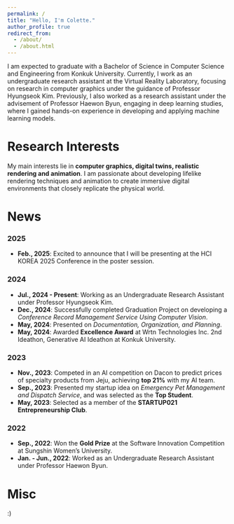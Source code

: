 ```yaml
---
permalink: /
title: "Hello, I'm Colette."
author_profile: true
redirect_from: 
  - /about/
  - /about.html
---
```


I am expected to graduate with a Bachelor of Science in Computer Science and Engineering from Konkuk University. Currently, I work as an undergraduate research assistant at the Virtual Reality Laboratory, focusing on research in computer graphics under the guidance of Professor Hyungseok Kim. Previously, I also worked as a research assistant under the advisement of Professor Haewon Byun, engaging in deep learning studies, where I gained hands-on experience in developing and applying machine learning models.

Research Interests
======
My main interests lie in **computer graphics, digital twins, realistic rendering and animation**. I am passionate about developing lifelike rendering techniques and animation to create immersive digital environments that closely replicate the physical world.

News
======

### 2025

- **Feb., 2025**: Excited to announce that I will be presenting at the HCI KOREA 2025 Conference in the poster session.

### 2024

- **Jul., 2024 - Present**: Working as an Undergraduate Research Assistant under Professor Hyungseok Kim.
- **Dec., 2024**: Successfully completed Graduation Project on developing a *Conference Record Management Service Using Computer Vision*.
- **May, 2024**: Presented on *Documentation, Organization, and Planning*.
- **May, 2024**: Awarded **Excellence Award** at Wrtn Technologies Inc. 2nd Ideathon, Generative AI Ideathon at Konkuk University.

### 2023

- **Nov., 2023**: Competed in an AI competition on Dacon to predict prices of specialty products from Jeju, achieving **top 21%** with my AI team.
- **Sep., 2023**: Presented my startup idea on *Emergency Pet Management and Dispatch Service*, and was selected as the **Top Student**.
- **May, 2023**: Selected as a member of the **STARTUP021 Entrepreneurship Club**.

### 2022

- **Sep., 2022**: Won the **Gold Prize** at the Software Innovation Competition at Sungshin Women’s University.
- **Jan. - Jun., 2022**: Worked as an Undergraduate Research Assistant under Professor Haewon Byun.

Misc
======
:)